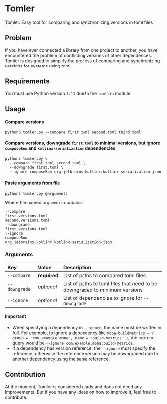 # Tomler

Tomler. Easy tool for comparing and synchronizing versions in toml files

## Problem

If you have ever connected a library from one project to another, you have encountered the problem of conflicting versions of other dependences. Tomler is designed to simplify the process of comparing and synchronizing versions for systems using toml.

## Requirements

You must use Python version `3.11` due to the `tomllib` module

## Usage

#### Compare versions

```shell
python3 tomler.py --compare first.toml second.toml third.toml
```

#### Compare versions, downgrade `first.toml` to minimal versions, but ignore `composeBom` and `kotlinx-serialization` dependencies

```shell
python3 tomler.py \
  --compare first.toml second.toml \
  --downgrade first.toml \
  --ignore composeBom org.jetbrains.kotlinx:kotlinx-serialization-json
```

#### Paste arguments from file

```shell
python3 tomler.py @arguments
```

Where file named `arguments` contains:

```shell
--compare
first.versions.toml
second.versions.toml
--downgrade
first.versions.toml
--ignore
composeBom
org.jetbrains.kotlinx:kotlinx-serialization-json
```

### Arguments

| Key | Value     | Description                       |
| :-------- | :-------  |  :-------------------------------- |
| `--compare`      | **required** | List of paths to compared toml files |
| `--downgrade`      | *optional* | List of paths to toml files that need to be downgraded to minimum versions |
| `--ignore`      | *optional* | List of dependencies to ignore for `--downgrade` |

#### Important
- When specifying a dependency in `--ignore`, the name must be written in full. For example, to ignore a dependency like `moba-buildMetrics = { group = "com.example.moba", name = "build-metrics" }`, the correct query would be `--ignore com.example.moba:build-metrics`.
- If a dependency has version reference, the `--ignore` must specify the reference, otherwise the reference version may be downgraded due to another dependency using the same reference.

## Contribution

At the moment, Tomler is considered ready and does not need any improvements. But if you have any ideas on how to improve it, feel free to contribute.
